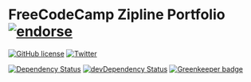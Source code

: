 # FreeCodeCamp Zipline Portfolio [![endorse](https://api.coderwall.com/abhisekp/endorsecount.png)](https://coderwall.com/abhisekp)
<!-- [![Build Status](https://travis-ci.org/abhisekp/FCC-Zipline-Porfolio.svg)](https://travis-ci.org/abhisekp/FCC-Zipline-Porfolio) -->
<!-- [![Coverage Status](https://coveralls.io/repos/abhisekp/FCC-Zipline-Porfolio/badge.svg?branch=gh-pages&service=github)](https://coveralls.io/github/abhisekp/FCC-Zipline-Porfolio?branch=gh-pages) -->
<!-- [![Codacy Badge](https://api.codacy.com/project/badge/6843eb46fbec4b52bb9abfc145d8ce05)](https://www.codacy.com/app/abhisekp/FCC-Zipline-Porfolio) -->

[![GitHub license](https://img.shields.io/badge/license-MIT-blue.svg?style=flat)](https://raw.githubusercontent.com/abhisekp/FCC-Zipline-Porfolio/gh-pages/LICENSE)
[![Twitter](https://img.shields.io/twitter/url/https/github.com/abhisekp/FCC-Zipline-Porfolio.svg?style=social)](https://twitter.com/intent/tweet?text=FreeCodeCamp%20Zipline%20Portfolio%20by%20%40abhisek%20in%20%40FreeCodeCamp&url=https%3a%2f%2fgithub.com%2fabhisekp%2fFCC-Zipline-Porfolio&hashtags=webdev,porfolio,resume,html,css,javascript&related=abhisek%3aFCC%20Zipline%20Portfolio,FreeCodeCamp%3aOnline%20Free%20Coding%20Camp,ossia%3a%40FreeCodeCamp%20Founder)
<!--[![GitHub stars](https://img.shields.io/github/stars/abhisekp/FCC-Zipline-Porfolio.svg?style=flat)](https://github.com/abhisekp/FCC-Zipline-Porfolio/stargazers)-->
<!--[![GitHub forks](https://img.shields.io/github/forks/abhisekp/FCC-Zipline-Porfolio.svg?style=flat)](https://github.com/abhisekp/FCC-Zipline-Porfolio/network)-->

[![Dependency Status](https://david-dm.org/abhisekp/FCC-Zipline-Porfolio.svg)](https://david-dm.org/abhisekp/FCC-Zipline-Porfolio)
[![devDependency Status](https://david-dm.org/abhisekp/FCC-Zipline-Porfolio/dev-status.svg)](https://david-dm.org/abhisekp/FCC-Zipline-Porfolio#info=devDependencies) [![Greenkeeper badge](https://badges.greenkeeper.io/abhisekp/FCC-Project-Porfolio.svg)](https://greenkeeper.io/)
